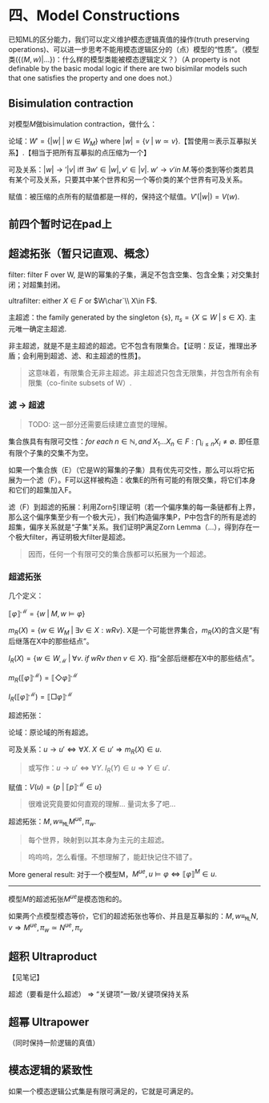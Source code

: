 # 四、Model Constructions

已知ML的区分能力，我们可以定义维护模态逻辑真值的操作(truth preserving operations)、可以进一步思考不能用模态逻辑区分的（点）模型的“性质”。（模型类($\{(M, w)|\dots\}$)：什么样的模型类能被模态逻辑定义？）（A property is not definable by the basic modal logic if there are two bisimilar models such that one satisfies the property and one does not.）

## Bisimulation contraction

对模型$M$做bisimulation contraction，做什么：

论域：$W' = \{|w|\;|\;w\in W_M\}$ where $|w|=\{v\;|\;w\simeq v\}$.【暂使用$\simeq$表示互摹拟关系】.【相当于把所有互摹拟的点压缩为一个】

可及关系：$|w|\rightarrow'|v|$ iff $\exists w'\in|w|,v'\in|v|.\;w'\rightarrow v' in\;M$.等价类到等价类若具有某个可及关系，只要其中某个世界和另一个等价类的某个世界有可及关系。


赋值：被压缩的点所有的赋值都是一样的，保持这个赋值。$V'(|w|)=V(w)$.

## 前四个暂时记在pad上

## 超滤拓张（暂只记直观、概念）

filter: filter F over W, 是W的幂集的子集，满足不包含空集、包含全集；对交集封闭；对超集封闭。

ultrafilter: either $X\in F$ or $W\char`\\ X\in F$.

主超滤：the family generated by the singleton {s}, $\pi_s=\{X\subseteq W\;|\;s\in X\}$. 主元唯一确定主超滤.

非主超滤，就是不是主超滤的超滤。它不包含有限集合。【证明：反证，推理出矛盾；会利用到超滤、滤、和主超滤的性质】。

> 这意味着，有限集合无非主超滤。非主超滤只包含无限集，并包含所有余有限集（co-finite subsets of W）.

### 滤 -> 超滤

> TODO: 这一部分还需要后续建立直觉的理解。

集合族具有有限可交性：$for\;each\;n\in \mathbb{N}, and\;X_1\dots X_n\in F: \bigcap_{i\le n} X_i\not= \emptyset$. 即任意有限个子集的交集不为空。

如果一个集合族（E）（它是W的幂集的子集）具有优先可交性，那么可以将它拓展为一个滤（F）。F可以这样被构造：收集E的所有可能的有限交集，将它们本身和它们的超集加入F。

滤（F）到超滤的拓展：利用Zorn引理证明（若一个偏序集的每一条链都有上界，那么这个偏序集至少有一个极大元），我们构造偏序集P，P中包含F的所有是滤的超集，偏序关系就是“子集”关系。我们证明P满足Zorn Lemma（...），得到存在一个极大filter，再证明极大filter是超滤。

> 因而，任何一个有限可交的集合族都可以拓展为一个超滤。

### 超滤拓张

几个定义：

$\llbracket\varphi\rrbracket^{\mathcal{M}}=\{w\;|\;M,w\vDash\varphi\}$

$m_R(X)=\{w\in W_M\;|\;\exists v\in X:w R v\}$. X是一个可能世界集合，$m_R(X)$的含义是“有后继落在X中的那些结点”。

$I_R(X) =\{w\in W_{\mathcal{M}}\;|\;\forall v.\;if\;wRv\;then\;v\in X\}$. 指“全部后继都在X中的那些结点”。

$m_R(\llbracket\varphi\rrbracket^{\mathcal{M}})=\llbracket\Diamond\varphi\rrbracket^{\mathcal{M}}$


$I_R(\llbracket\varphi\rrbracket^{\mathcal{M}})=\llbracket\Box\varphi\rrbracket^{\mathcal{M}}$

超滤拓张：

论域：原论域的所有超滤。

可及关系：$u\rightarrow u'\iff \forall X.\;X\in u'\Rightarrow m_R(X)\in u$.

> 或写作：$u\rightarrow u'\iff \forall Y.\;I_R(Y)\in u\Rightarrow Y\in u'$.

赋值：$V(u) = \{p\;|\;\llbracket p\rrbracket^{\mathcal{M}}\in u\}$

> 很难说究竟要如何直观的理解... 量词太多了吧...

超滤拓张：$M, w\equiv_{\texttt{ML}}M^{ue}, \pi_w$.

> 每个世界，映射到以其本身为主元的主超滤。

> 呜呜呜，怎么看懂。不想理解了，能赶快记住不错了。

More general result: 对于一个模型M，$M^{ue}, u\vDash\varphi\Leftrightarrow\llbracket\varphi\rrbracket^{M}\in u.$

***

模型$M$的超滤拓张$M^{ue}$是模态饱和的。

如果两个点模型模态等价，它们的超滤拓张也等价、并且是互摹拟的：$M, w\equiv_{\texttt{ML}} N, v\Rightarrow M^{ue},\pi_w\simeq N^{ue}, \pi_v$

## 超积 Ultraproduct

【见笔记】

超滤（要看是什么超滤） => “关键项”一致/关键项保持关系

## 超幂 Ultrapower

（同时保持一阶逻辑的真值）

## 模态逻辑的紧致性

如果一个模态逻辑公式集是有限可满足的，它就是可满足的。

